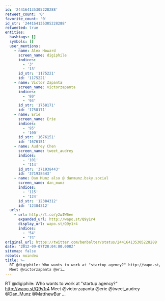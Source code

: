 ```yaml
---
id: '244164135305228288'
retweet_count: '0'
favorite_count: '0'
id_str: '244164135305228288'
retweeted: true
entities:
  hashtags: []
  symbols: []
  user_mentions:
    - name: Alex Howard
      screen_name: digiphile
      indices:
        - '3'
        - '13'
      id_str: '1175221'
      id: '1175221'
    - name: Victor Zapanta
      screen_name: victorzapanta
      indices:
        - '80'
        - '94'
      id_str: '1758171'
      id: '1758171'
    - name: Erie
      screen_name: Erie
      indices:
        - '95'
        - '100'
      id_str: '1676151'
      id: '1676151'
    - name: Audrey Chen
      screen_name: tweet_audrey
      indices:
        - '101'
        - '114'
      id_str: '371938443'
      id: '371938443'
    - name: Dan Munz also @ danmunz.bsky.social
      screen_name: dan_munz
      indices:
        - '115'
        - '124'
      id_str: '12384312'
      id: '12384312'
  urls:
    - url: http://t.co/y2wIW6ee
      expanded_url: http://wapo.st/Q9y1r4
      display_url: wapo.st/Q9y1r4
      indices:
        - '54'
        - '74'
original_url: https://twitter.com/benbalter/status/244164135305228288
date: '2012-09-07T20:04:00.000Z'
sitemap: false
robots: noindex
title: >-
  RT @digiphile: Who wants to work at "startup agency?" http://wapo.st/Q9y1r4
  Meet @victorzapanta @eri…
---
```


RT @digiphile: Who wants to work at "startup agency?" http://wapo.st/Q9y1r4 Meet @victorzapanta @erie @tweet_audrey @Dan_Munz @MatthewBur ...